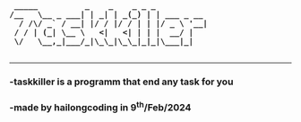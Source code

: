 <b>
  <pre>
 _____          _    _    _ _ _           
/__   \__ _ ___| | _| | _(_) | | ___ _ __ 
  / /\/ _` / __| |/ / |/ / | | |/ _ \ '__|
 / / | (_| \__ \   <|   <| | | |  __/ |   
 \/   \__,_|___/_|\_\_|\_\_|_|_|\___|_|
 </pre>
 </b>  
  <hr/>
<h3>-taskkiller is a programm that end any task for you</h3>
<h3>-made by hailongcoding in 9<sup>th</sup>/Feb/2024</h3>

